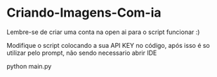 # Criando-Imagens-Com-ia

Lembre-se de criar uma conta na open ai para o script funcionar :)

Modifique o script colocando a sua API KEY no código, após isso é so utilizar pelo prompt,  não sendo necessario abrir IDE

python main.py
